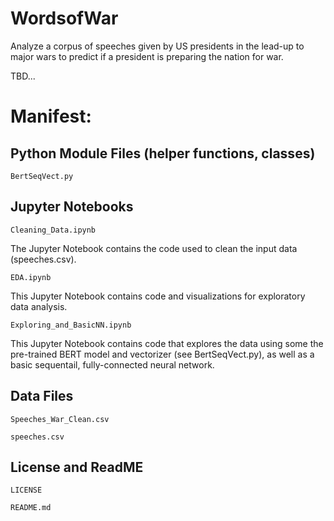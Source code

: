# WordsofWar
Analyze a corpus of speeches given by US presidents in the lead-up to major wars to predict if a president is preparing the nation for war.

TBD...

# Manifest:

## Python Module Files (helper functions, classes)
`BertSeqVect.py`

## Jupyter Notebooks

`Cleaning_Data.ipynb`

The Jupyter Notebook contains the code used to clean the input data (speeches.csv).

`EDA.ipynb`

This Jupyter Notebook contains code and visualizations for exploratory data analysis.

`Exploring_and_BasicNN.ipynb`

This Jupyter Notebook contains code that explores the data using some the pre-trained BERT model and vectorizer (see BertSeqVect.py), as well as a basic sequentail, fully-connected neural network.

## Data Files

`Speeches_War_Clean.csv`

`speeches.csv`

## License and ReadME

`LICENSE`

`README.md`
